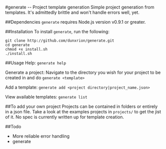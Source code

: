 #generate -- Project template generation
Simple project generation from templates. It's admittedly brittle and won't handle errors well, yet. 

##Dependencies
`generate` requires Node.js version v0.9.1 or greater.

##Installation
To install `generate`, run the following:
    
    git clone http://github.com/dunxrion/generate.git
    cd generate
    chmod +x install.sh
    ./install.sh

##Usage
Help: `generate help`

Generate a project: Navigate to the directory you wish for your project to be created in and do `generate <template>`

Add a template: `generate add <project directory|project_name.json>`

View available templates: `generate list`

##To add your own project
Projects can be contained in folders or entirely in a json file. Take a look at the examples projects in `projects/` to get the jist of it. No spec is currently written up for template creation.

##Todo
* More reliable error handling
* generate <template> <directory>
* Write up template spec
* Actual templates i.e. run files through templating engine getting variables from config file or arguments
* Reliable template parsing when adding, throwing errors if `project.json` does not exist etc.
* Repository? Overkill? I think so.